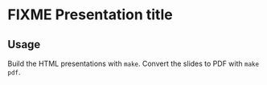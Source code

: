 # FIXME Presentation title

## Usage

Build the HTML presentations with `make`.  Convert the slides to PDF
with `make pdf`.
